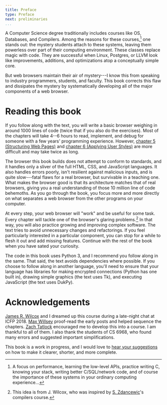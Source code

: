 ```yaml
---
title: Preface
type: Preface
next: preliminaries
...
```


A Computer Science degree traditionally includes courses like OS,
Databases, and Compilers. Among the reasons for these courses,[^1] one
stands out: the mystery students attach to these systems, leaving them
powerless over part of their computing environment. These classes
replace magic with code. They are successful when Linux, Postgres, or
LLVM look like improvements, additions, and optimizations atop a
conceptually simple core.

[^1]: A focus on performance, learning the low-level APIs, practice writing C,
    knowing your stack, writing better C/SQL/network code, and of course
    the importance of these systems in your ordinary computing
    experience...

But web browsers maintain their air of mystery---I know this from
speaking to industry programmers, students, and faculty. This book
corrects this flaw and dissipates the mystery by systematically
developing all of the major components of a web browser.

Reading this book
=================


If you follow along with the text, you will write a basic browser
weighing in around 1000 lines of code (twice that if you also do the
exercises). Most of the chapters will take 4--6 hours to read,
implement, and debug for someone with a few years\' programming
experience. However, [chapter 5 (Structuring Web Pages)](layout.md) and
[chapter 6 (Applying User Styles)](styles.md) are more difficult and
may take twice as long.

The browser this book builds does not attempt to conform to standards,
and it handles only a sliver of the full HTML, CSS, and JavaScript
languages. It also handles errors poorly, isn\'t resilient against
malicious inputs, and is quite slow---fatal flaws for a real browser,
but survivable in a teaching one. What makes the browser good is that
its architecture matches that of real browsers, giving you a real
understanding of those 10 million line of code behemoths. As you go
through the book, you focus more and more directly on what separates a
web browser from the other programs on your computer.

At every step, your web browser will "work" and be useful for some
task. Every chapter will tackle one of the browser\'s glaring
problems.[^2] In that way, you will also practice growing and
improving complex software. The text tries to avoid unnecessary
changes and refactorings. If you feel particularly interested in a
particular component, you can stop for a while to flesh it out and add
missing features. Continue with the rest of the book when you have
sated your curiosity.

[^2]: This idea is from J. Wilcox, who was inspired by [S.
    Zdancewic](http://www.cis.upenn.edu/~stevez/)\'s compilers
    course.

The code in this book uses Python 3, and I recommend you follow along in
the same. That said, the text avoids dependencies where possible. If you
choose to follow along in another language, you\'ll need to ensure that
your language has libraries for making encrypted connections (Python has
one built in), drawing simple graphics (the text uses Tk), and executing
JavaScript (the text uses DukPy).

Acknowledgements
================

[James R. Wilcox](https://homes.cs.washington.edu/~jrw12/) and I dreamed
up this course during a late-night chat at ICFP 2018. [Max
Willsey](https://mwillsey.com/) proof-read the early posts and helped
sequence the chapters. [Zach
Tatlock](https://homes.cs.washington.edu/~ztatlock/) encouraged me to
develop this into a course. I am thankful to all of them. I also thank
the students of CS 6968, who found many errors and suggested important
simplifications.

This book is a work in progress, and I would love to [hear your
suggestions](mailto:me@pavpanchekha.com) on how to make it clearer,
shorter, and more complete.
